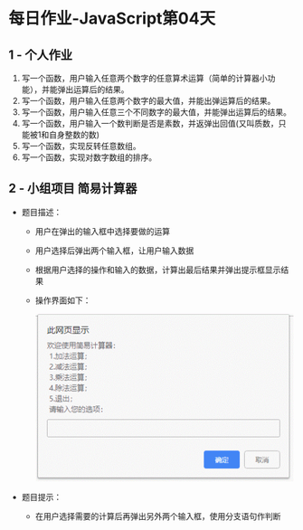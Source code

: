 # 每日作业-JavaScript第04天

## 1 - 个人作业

1. 写一个函数，用户输入任意两个数字的任意算术运算（简单的计算器小功能），并能弹出运算后的结果。
2. 写一个函数，用户输入任意两个数字的最大值，并能出弹运算后的结果。
3. 写一个函数，用户输入任意三个不同数字的最大值，并能弹出运算后的结果。
4. 写一个函数，用户输入一个数判断是否是素数，并返弹出回值(又叫质数，只能被1和自身整数的数)
5. 写一个函数，实现反转任意数组。
6. 写一个函数，实现对数字数组的排序。

## 2 - 小组项目 简易计算器

- 题目描述：

  - 用户在弹出的输入框中选择要做的运算

  - 用户选择后弹出两个输入框，让用户输入数据

  - 根据用户选择的操作和输入的数据，计算出最后结果并弹出提示框显示结果

  - 操作界面如下：

    ![](images\图片1.png)

- 题目提示：

  - 在用户选择需要的计算后再弹出另外两个输入框，使用分支语句作判断

